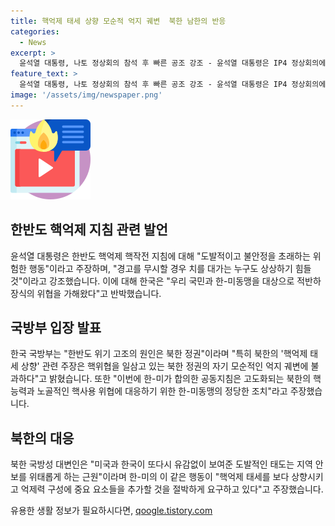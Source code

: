 ```yaml
---
title: 핵억제 태세 상향 모순적 억지 궤변  북한 남한의 반응
categories:
  - News
excerpt: >
  윤석열 대통령, 나토 정상회의 참석 후 빠른 공조 강조 - 윤석열 대통령은 IP4 정상회의에 이어 미국 대통령과 만나 북한의 핵억제 관련 도발을 강력히 비판하며 한-미동맹 강화를 강조했다. 이에 북한은 이 같은 행동을 도발적이라고 비판하며 압도적인 대응을 강조하는 한국의 입장과 대립하고 있다. 이에 대해 한국 국방부는 북한의 핵위협을 강하게 비판하며 한-미동맹의 공동지침을 강화할 필요성을 강조했다. (150자)
feature_text: >
  윤석열 대통령, 나토 정상회의 참석 후 빠른 공조 강조 - 윤석열 대통령은 IP4 정상회의에 이어 미국 대통령과 만나 북한의 핵억제 관련 도발을 강력히 비판하며 한-미동맹 강화를 강조했다. 이에 북한은 이 같은 행동을 도발적이라고 비판하며 압도적인 대응을 강조하는 한국의 입장과 대립하고 있다. 이에 대해 한국 국방부는 북한의 핵위협을 강하게 비판하며 한-미동맹의 공동지침을 강화할 필요성을 강조했다. (150자)
image: '/assets/img/newspaper.png'
---
```


<p><img src="/assets/img/news.png" alt="rentncar 속보" /></p>

<h2>한반도 핵억제 지침 관련 발언</h2>

<p data-ke-size="size16">윤석열 대통령은 한반도 핵억제 핵작전 지침에 대해 "도발적이고 불안정을 초래하는 위험한 행동"이라고 주장하며, "경고를 무시할 경우 치를 대가는 누구도 상상하기 힘들 것"이라고 강조했습니다. 이에 대해 한국은 "우리 국민과 한-미동맹을 대상으로 적반하장식의 위협을 가해왔다"고 반박했습니다.</p>

<h2>국방부 입장 발표</h2>

<p data-ke-size="size16">한국 국방부는 "한반도 위기 고조의 원인은 북한 정권"이라며 "특히 북한의 '핵억제 태세 상향' 관련 주장은 핵위협을 일삼고 있는 북한 정권의 자기 모순적인 억지 궤변에 불과하다"고 밝혔습니다. 또한 "이번에 한-미가 합의한 공동지침은 고도화되는 북한의 핵능력과 노골적인 핵사용 위협에 대응하기 위한 한-미동맹의 정당한 조치"라고 주장했습니다.</p>

<h2>북한의 대응</h2>

<p data-ke-size="size16">북한 국방성 대변인은 "미국과 한국이 또다시 유감없이 보여준 도발적인 태도는 지역 안보를 위태롭게 하는 근원"이라며 한-미의 이 같은 행동이 "핵억제 태세를 보다 상향시키고 억제력 구성에 중요 요소들을 추가할 것을 절박하게 요구하고 있다"고 주장했습니다.</p>
유용한 생활 정보가 필요하시다면, <a href="https://qoogle.tistory.com" rel="dofollow">qoogle.tistory.com</a>


